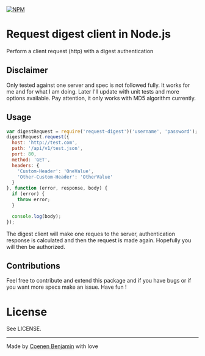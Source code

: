 [![NPM](https://nodei.co/npm/request-digest.png?downloads=true&downloadRank=true&stars=true)](https://nodei.co/npm/request-digest/)
# Request digest client in Node.js

Perform a client request (http) with a digest authentication

## Disclaimer

Only tested against one server and spec is not followed fully. It works for me
and for what I am doing. Later I'll update with unit tests and more options available.
Pay attention, it only works with MD5 algorithm currently.

## Usage
```javascript
var digestRequest = require('request-digest')('username', 'password');
digestRequest.request({
  host: 'http://test.com',
  path: '/api/v1/test.json',
  port: 80,
  method: 'GET',
  headers: {
    'Custom-Header': 'OneValue',
    'Other-Custom-Header': 'OtherValue'
  }
}, function (error, response, body) {
  if (error) {
    throw error;
  }

  console.log(body);
});
```

The digest client will make one reques to the server, authentication response
is calculated and then the request is made again. Hopefully you will then
be authorized.

## Contributions

Feel free to contribute and extend this package and if you have bugs or if you want more specs make an issue. Have fun !

# License

See LICENSE.

-------------

Made by [Coenen Benjamin](https://twitter.com/BnJ25) with love

